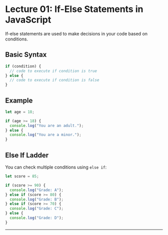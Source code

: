 # Lecture 01: If-Else Statements in JavaScript

If-else statements are used to make decisions in your code based on conditions.

## Basic Syntax

```javascript
if (condition) {
  // code to execute if condition is true
} else {
  // code to execute if condition is false
}
```

## Example

```javascript
let age = 18;

if (age >= 18) {
  console.log("You are an adult.");
} else {
  console.log("You are a minor.");
}
```

## Else If Ladder

You can check multiple conditions using `else if`:

```javascript
let score = 85;

if (score >= 90) {
  console.log("Grade: A");
} else if (score >= 80) {
  console.log("Grade: B");
} else if (score >= 70) {
  console.log("Grade: C");
} else {
  console.log("Grade: D");
}
```

---